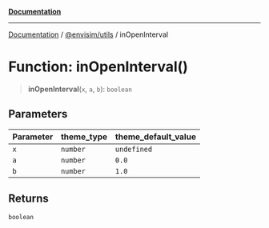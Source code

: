 [**Documentation**](../../../README.md)

---

[Documentation](../../../README.md) / [@envisim/utils](../README.md) / inOpenInterval

# Function: inOpenInterval()

> **inOpenInterval**(`x`, `a`, `b`): `boolean`

## Parameters

| Parameter | theme_type | theme_default_value |
| --------- | ---------- | ------------------- |
| `x`       | `number`   | `undefined`         |
| `a`       | `number`   | `0.0`               |
| `b`       | `number`   | `1.0`               |

## Returns

`boolean`
